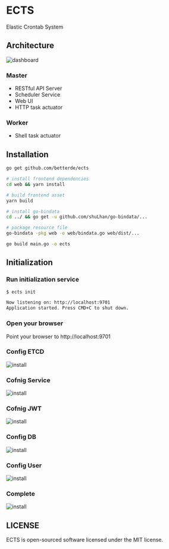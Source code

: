 # ECTS

Elastic Crontab System

## Architecture

![dashboard](docs/overview/architecture.jpg)

### Master 
* RESTful API Server
* Scheduler Service
* Web UI
* HTTP task actuator

### Worker
* Shell task actuator

## Installation

```bash
go get github.com/betterde/ects

# install frontend dependencies
cd web && yarn install

# build frontend asset
yarn build

# install go-bindata
cd ../ && go get -u github.com/shuLhan/go-bindata/...

# package resource file
go-bindata -pkg web -o web/bindata.go web/dist/...

go build main.go -o ects

```

## Initialization

### Run initialization service
```bash
$ ects init

Now listening on: http://localhost:9701
Application started. Press CMD+C to shut down.
```

### Open your browser

Point your browser to http://localhost:9701

### Config ETCD

![install](docs/overview/initialization/step_1.png)

### Cofnig Service

![install](docs/overview/initialization/step_2.png)

### Cofnig JWT

![install](docs/overview/initialization/step_3.png)

### Config DB

![install](docs/overview/initialization/step_4.png)

### Config User

![install](docs/overview/initialization/step_5.png)

### Complete

![install](docs/overview/initialization/step_6.png)

## LICENSE
ECTS is open-sourced software licensed under the MIT license.